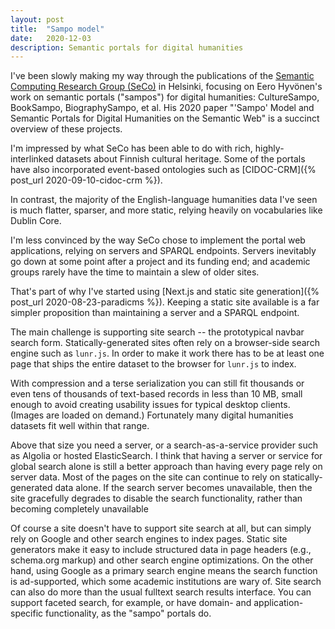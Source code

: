 ```yaml
---
layout: post
title:  "Sampo model"
date:   2020-12-03
description: Semantic portals for digital humanities
---
```


I've been slowly making my way through the publications of the [Semantic Computing Research Group (SeCo)](https://seco.cs.aalto.fi/) in Helsinki, focusing on Eero Hyvönen's work on semantic portals ("sampos") for digital humanities: CultureSampo, BookSampo, BiographySampo, et al. His 2020 paper "'Sampo' Model and Semantic Portals for Digital Humanities on the Semantic Web" is a succinct overview of these projects.

I'm impressed by what SeCo has been able to do with rich, highly-interlinked datasets about Finnish cultural heritage. Some of the portals have also incorporated event-based ontologies such as [CIDOC-CRM]({% post_url 2020-09-10-cidoc-crm %}).

In contrast, the majority of the English-language humanities data I've seen is much flatter, sparser, and more static, relying heavily on vocabularies like Dublin Core.

I'm less convinced by the way SeCo chose to implement the portal web applications, relying on servers and SPARQL endpoints. Servers inevitably go down at some point after a project and its funding end; and academic groups rarely have the time to maintain a slew of older sites.

That's part of why I've started using [Next.js and static site generation]({% post_url 2020-08-23-paradicms %}). Keeping a static site available is a far simpler proposition than maintaining a server and a SPARQL endpoint.

The main challenge is supporting site search -- the prototypical navbar search form. Statically-generated sites often rely on a browser-side search engine such as `lunr.js`. In order to make it work there has to be at least one page that ships the entire dataset to the browser for `lunr.js` to index.

With compression and a terse serialization you can still fit thousands or even tens of thousands of text-based records in less than 10 MB, small enough to avoid creating usability issues for typical desktop clients. (Images are loaded on demand.) Fortunately many digital humanities datasets fit well within that range.

Above that size you need a server, or a search-as-a-service provider such as Algolia or hosted ElasticSearch. I think that having a server or service for global search alone is still a better approach than having every page rely on server data. Most of the pages on the site can continue to rely on statically-generated data alone. If the search server becomes unavailable, then the site gracefully degrades to disable the search functionality, rather than becoming completely unavailable

Of course a site doesn't have to support site search at all, but can simply rely on Google and other search engines to index pages. Static site generators make it easy to include structured data in page headers (e.g., schema.org markup) and other search engine optimizations. On the other hand, using Google as a primary search engine means the search function is ad-supported, which some academic institutions are wary of. Site search can also do more than the usual fulltext search results interface. You can support faceted search, for example, or have domain- and application-specific functionality, as the "sampo" portals do.